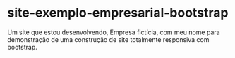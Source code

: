 # site-exemplo-empresarial-bootstrap
 Um site que estou desenvolvendo, Empresa fictícia, com meu nome para demonstração de uma construção de site totalmente responsiva com bootstrap.
